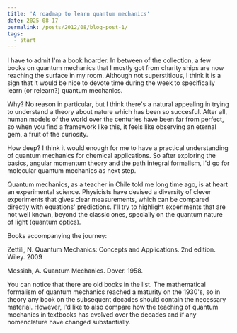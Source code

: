 ```yaml
---
title: 'A roadmap to learn quantum mechanics'
date: 2025-08-17
permalink: /posts/2012/08/blog-post-1/
tags:
  - start
---
```


I have to admit I'm a book hoarder. In between of the collection, a few books on quantum mechanics that I mostly got from charity ships are now reaching the surface in my room. Although not superstitious, I think it is a sign that it would be nice to devote time during the week to specifically learn (or relearn?) quantum mechanics.

Why? No reason in particular, but I think there's a natural appealing in trying to understand a theory about nature which has been so succesful. After all, human models of the world over the centuries have been far from perfect, so when you find a framework like this, it feels like observing an eternal gem, a fruit of the curiosity.

How deep? I think it would enough for me to have a practical understanding of quantum mechanics for chemical applications. So after exploring the basics, angular momentum theory and the path integral formalism, I'd go for molecular quantum mechanics as next step.

Quantum mechanics, as a teacher in Chile told me long time ago, is at heart an experimental science. Physicists have devised a diversity of clever experiments that gives clear measurements, which can be compared directly with equations' predictions. I'll try to highlight experiments that are not well known, beyond the classic ones, specially on the quantum nature of light (quantum optics).

Books accompanying the journey:

Zettili, N. Quantum Mechanics: Concepts and Applications. 2nd edition. Wiley. 2009

Messiah, A. Quantum Mechanics. Dover. 1958.

You can notice that there are old books in the list. The mathematical formalism of quantum mechanics reached a maturity on the 1930's, so in theory any book on the subsequent decades should contain the necessary material. However, I'd like to also compare how the teaching of quantum mechanics in textbooks has evolved over the decades and if any nomenclature have changed substantially.
